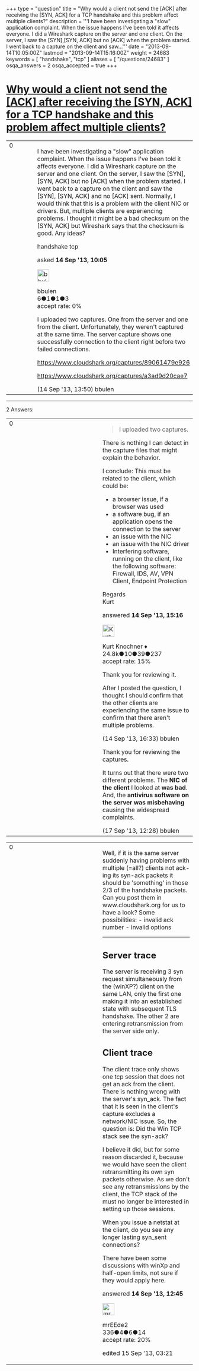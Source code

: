 +++
type = "question"
title = "Why would a client not send the [ACK] after receiving the [SYN, ACK] for a TCP handshake and this problem affect multiple clients?"
description = '''I have been investigating a &quot;slow&quot; application complaint. When the issue happens I&#x27;ve been told it affects everyone. I did a Wireshark capture on the server and one client. On the server, I saw the [SYN],[SYN, ACK] but no [ACK] when the problem started. I went back to a capture on the client and saw...'''
date = "2013-09-14T10:05:00Z"
lastmod = "2013-09-14T15:16:00Z"
weight = 24683
keywords = [ "handshake", "tcp" ]
aliases = [ "/questions/24683" ]
osqa_answers = 2
osqa_accepted = true
+++

<div class="headNormal">

# [Why would a client not send the \[ACK\] after receiving the \[SYN, ACK\] for a TCP handshake and this problem affect multiple clients?](/questions/24683/why-would-a-client-not-send-the-ack-after-receiving-the-syn-ack-for-a-tcp-handshake-and-this-problem-affect-multiple-clients)

</div>

<div id="main-body">

<div id="askform">

<table id="question-table" style="width:100%;"><colgroup><col style="width: 50%" /><col style="width: 50%" /></colgroup><tbody><tr class="odd"><td style="width: 30px; vertical-align: top"><div class="vote-buttons"><div id="post-24683-score" class="post-score" title="current number of votes">0</div><div id="favorite-count" class="favorite-count"></div></div></td><td><div id="item-right"><div class="question-body"><p>I have been investigating a "slow" application complaint. When the issue happens I've been told it affects everyone. I did a Wireshark capture on the server and one client. On the server, I saw the [SYN],[SYN, ACK] but no [ACK] when the problem started. I went back to a capture on the client and saw the [SYN], [SYN, ACK] and no [ACK] sent. Normally, I would think that this is a problem with the client NIC or drivers. But, multiple clients are experiencing problems. I thought it might be a bad checksum on the [SYN, ACK] but Wireshark says that the checksum is good. Any ideas?</p></div><div id="question-tags" class="tags-container tags">handshake tcp</div><div id="question-controls" class="post-controls"></div><div class="post-update-info-container"><div class="post-update-info post-update-info-user"><p>asked <strong>14 Sep '13, 10:05</strong></p><img src="https://secure.gravatar.com/avatar/62a16882bb7093e4b5ce080f67904e84?s=32&amp;d=identicon&amp;r=g" class="gravatar" width="32" height="32" alt="bbulen&#39;s gravatar image" /><p>bbulen<br />
<span class="score" title="6 reputation points">6</span><span title="1 badges"><span class="badge1">●</span><span class="badgecount">1</span></span><span title="1 badges"><span class="silver">●</span><span class="badgecount">1</span></span><span title="3 badges"><span class="bronze">●</span><span class="badgecount">3</span></span><br />
<span class="accept_rate" title="Rate of the user&#39;s accepted answers">accept rate:</span> <span title="bbulen has no accepted answers">0%</span></p></div></div><div id="comments-container-24683" class="comments-container"><span id="24690"></span><div id="comment-24690" class="comment"><div id="post-24690-score" class="comment-score"></div><div class="comment-text"><p>I uploaded two captures. One from the server and one from the client. Unfortunately, they weren't captured at the same time. The server capture shows one successfully connection to the client right before two failed connections.</p><p><a href="https://www.cloudshark.org/captures/89061479e926">https://www.cloudshark.org/captures/89061479e926</a></p><p><a href="https://www.cloudshark.org/captures/a3ad9d20cae7">https://www.cloudshark.org/captures/a3ad9d20cae7</a></p></div><div id="comment-24690-info" class="comment-info"><span class="comment-age">(14 Sep '13, 13:50)</span> bbulen</div></div></div><div id="comment-tools-24683" class="comment-tools"></div><div class="clear"></div><div id="comment-24683-form-container" class="comment-form-container"></div><div class="clear"></div></div></td></tr></tbody></table>

------------------------------------------------------------------------

<div class="tabBar">

<span id="sort-top"></span>

<div class="headQuestions">

2 Answers:

</div>

</div>

<span id="24695"></span>

<div id="answer-container-24695" class="answer accepted-answer">

<table style="width:100%;"><colgroup><col style="width: 50%" /><col style="width: 50%" /></colgroup><tbody><tr class="odd"><td style="width: 30px; vertical-align: top"><div class="vote-buttons"><div id="post-24695-score" class="post-score" title="current number of votes">0</div></div></td><td><div class="item-right"><div class="answer-body"><blockquote><p>I uploaded two captures.</p></blockquote><p>There is nothing I can detect in the capture files that might explain the behavior.</p><p>I conclude: This must be related to the client, which could be:</p><ul><li>a browser issue, if a browser was used</li><li>a software bug, if an application opens the connection to the server</li><li>an issue with the NIC</li><li>an issue with the NIC driver</li><li>Interfering software, running on the client, like the following software: Firewall, IDS, AV, VPN Client, Endpoint Protection</li></ul><p>Regards<br />
Kurt</p></div><div class="answer-controls post-controls"></div><div class="post-update-info-container"><div class="post-update-info post-update-info-user"><p>answered <strong>14 Sep '13, 15:16</strong></p><img src="https://secure.gravatar.com/avatar/23b7bf5b13bc2c98b2e8aa9869ca5d75?s=32&amp;d=identicon&amp;r=g" class="gravatar" width="32" height="32" alt="Kurt%20Knochner&#39;s gravatar image" /><p>Kurt Knochner ♦<br />
<span class="score" title="24767 reputation points"><span>24.8k</span></span><span title="10 badges"><span class="badge1">●</span><span class="badgecount">10</span></span><span title="39 badges"><span class="silver">●</span><span class="badgecount">39</span></span><span title="237 badges"><span class="bronze">●</span><span class="badgecount">237</span></span><br />
<span class="accept_rate" title="Rate of the user&#39;s accepted answers">accept rate:</span> <span title="Kurt Knochner has 344 accepted answers">15%</span> </br></p></div></div><div id="comments-container-24695" class="comments-container"><span id="24698"></span><div id="comment-24698" class="comment"><div id="post-24698-score" class="comment-score"></div><div class="comment-text"><p>Thank you for reviewing it.</p><p>After I posted the question, I thought I should confirm that the other clients are experiencing the same issue to confirm that there aren't multiple problems.</p></div><div id="comment-24698-info" class="comment-info"><span class="comment-age">(14 Sep '13, 16:33)</span> bbulen</div></div><span id="24865"></span><div id="comment-24865" class="comment"><div id="post-24865-score" class="comment-score"></div><div class="comment-text"><p>Thank you for reviewing the captures.</p><p>It turns out that there were two different problems. The <strong>NIC of the client</strong> I looked at <strong>was bad</strong>. And, the <strong>antivirus software on the server was misbehaving</strong> causing the widespread complaints.</p></div><div id="comment-24865-info" class="comment-info"><span class="comment-age">(17 Sep '13, 12:28)</span> bbulen</div></div></div><div id="comment-tools-24695" class="comment-tools"></div><div class="clear"></div><div id="comment-24695-form-container" class="comment-form-container"></div><div class="clear"></div></div></td></tr></tbody></table>

</div>

<span id="24688"></span>

<div id="answer-container-24688" class="answer">

<table style="width:100%;"><colgroup><col style="width: 50%" /><col style="width: 50%" /></colgroup><tbody><tr class="odd"><td style="width: 30px; vertical-align: top"><div class="vote-buttons"><div id="post-24688-score" class="post-score" title="current number of votes">0</div></div></td><td><div class="item-right"><div class="answer-body"><p>Well, if it is the same server suddenly having problems with multiple (=all?) clients not ack-ing its syn-ack packets it should be 'something' in those 2/3 of the handshake packets. Can you post them in www.cloudshark.org for us to have a look? Some possibilities: - invalid ack number - invalid options</p><hr /><h2 id="server-trace">Server trace</h2><p>The server is receiving 3 syn request simultaneously from the (winXP?) client on the same LAN, only the first one making it into an established state with subsequent TLS handshake. The other 2 are entering retransmission from the server side only.</p><h2 id="client-trace">Client trace</h2><p>The client trace only shows one tcp session that does not get an ack from the client. There is nothing wrong with the server's syn_ack. The fact that it is seen in the client's capture excludes a network/NIC issue. So, the question is: Did the Win TCP stack see the syn-ack?</p><p>I believe it did, but for some reason discarded it, because we would have seen the client retransmitting its own syn packets otherwise. As we don't see any retransmissions by the client, the TCP stack of the must no longer be interested in setting up those sessions.</p><p>When you issue a netstat at the client, do you see any longer lasting syn_sent connections?</p><p>There have been some discussions with winXp and half-open limits, not sure if they would apply here.</p></div><div class="answer-controls post-controls"></div><div class="post-update-info-container"><div class="post-update-info post-update-info-user"><p>answered <strong>14 Sep '13, 12:45</strong></p><img src="https://secure.gravatar.com/avatar/d6607c3aca20db751d019d8bbd2da893?s=32&amp;d=identicon&amp;r=g" class="gravatar" width="32" height="32" alt="mrEEde2&#39;s gravatar image" /><p>mrEEde2<br />
<span class="score" title="336 reputation points">336</span><span title="4 badges"><span class="badge1">●</span><span class="badgecount">4</span></span><span title="6 badges"><span class="silver">●</span><span class="badgecount">6</span></span><span title="14 badges"><span class="bronze">●</span><span class="badgecount">14</span></span><br />
<span class="accept_rate" title="Rate of the user&#39;s accepted answers">accept rate:</span> <span title="mrEEde2 has 5 accepted answers">20%</span></p></div><div class="post-update-info post-update-info-edited"><p>edited 15 Sep '13, 03:21</p></div></div><div id="comments-container-24688" class="comments-container"></div><div id="comment-tools-24688" class="comment-tools"></div><div class="clear"></div><div id="comment-24688-form-container" class="comment-form-container"></div><div class="clear"></div></div></td></tr></tbody></table>

</div>

<div class="paginator-container-left">

</div>

</div>

</div>

